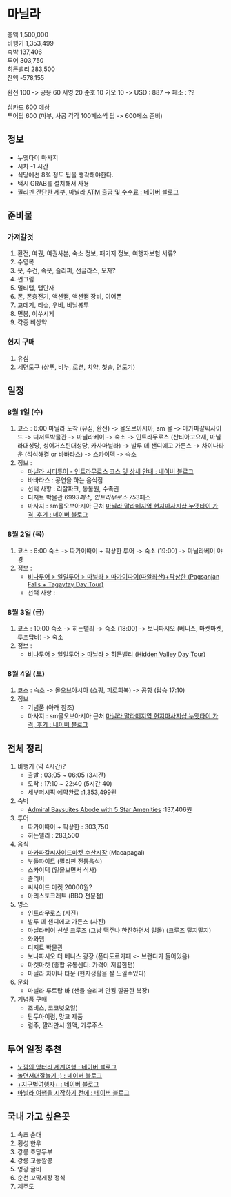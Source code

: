 # 마닐라
총액 1,500,000    
비행기 1,353,499  
숙박 137,406  
투어 303,750  
히든밸리 283,500  
잔액 -578,155  

환전 100 -> 공용 60 서영 20 준호 10 기오 10 -> USD : 887 -> 페소 : ??  

심카드 600 예상  
투어팁 600 (마부, 사공 각각 100페소씩 팁 -> 600페소 준비)  

## 정보
* 누엣타이 마사지
* 시차 -1 시간
* 식당에선 8% 정도 팁을 생각해야한다.
* 택시 GRAB를 설치해서 사용
* [필리핀 간단한 세부, 마닐라 ATM 출금 및 수수료 : 네이버 블로그](https://m.blog.naver.com/ggyh16/221312085395)

## 준비물
### 가져갈것
1. 환전, 여권, 여권사본, 숙소 정보, 패키지 정보, 여행자보험 서류?
2. 수영복
3. 옷, 수건, 속옷, 슬리퍼, 선글라스, 모자?
4. 썬크림
5. 멀티탭, 탭단자
6. 폰, 폰충전기, 액션캠, 액션캠 장비, 이어폰
7. 고데기, 티슈, 우비, 비닐봉투
8. 면봉, 이쑤시게
9. 갹종 비상약  
### 현지 구매
1. 유심
2. 세면도구 (샴푸, 비누, 로션, 치약, 칫솔, 면도기)

## 일정
### 8월 1일 (수)
1. 코스 : 6:00 마닐라 도착 (유심, 환전) -> 몰오브아시아, sm 몰 -> 마카파갈씨사이드 -> 디저트박물관 -> 마닐라베이 -> 숙소 -> 인트라무로스 (산티아고요새, 마닐라대성당, 성어거스틴대성당, 카사마닐라) -> 발루 데 샌디에고 가든스 -> 차이나타운 (석식해결 or 바바라스) -> 스카이덱 -> 숙소
2. 정보 :
	- [마닐라 시티투어 - 인트라무로스 코스 및 상세 안내 : 네이버 블로그](http://blog.naver.com/PostView.nhn?blogId=avnet75&logNo=220005525924)
	- 바바라스 : 공연을 하는 음식점 
	- 선택 사항 : 리잘파크, 동물원, 수족관
	* 디저트 박물관 699*3페소, 인트라무로스 75*3페소
	* 마사지 : sm몰오브아시아 근처 [마닐라 말라떼지역 현지마사지샵 누엣타이 가격, 후기 : 네이버 블로그](http://blog.naver.com/PostView.nhn?blogId=sjjm1&logNo=220995747021)

### 8월 2일 (목)
1. 코스 : 6:00 숙소 -> 따가이따이 + 팍상한 투어 -> 숙소 (19:00) -> 마닐라베이 야경
2. 정보 :
	- [비나투어 > 일일투어 > 마닐라 > 따가이따이(따알화산)+팍상한 (Pagsanjan Falls + Tagaytay Day Tour)](http://vinatour.co.kr/Tour/TourView.aspx?page=1&region_cd=AS001&srch_type=&srch_value=&tour_no=TO00001)
	- 선택 사항 : 

### 8월 3일 (금)
1. 코스 : 10:00 숙소 -> 히든밸리 -> 숙소 (18:00) -> 보니파시오 (베니스, 마켓마켓, 루프탑바) -> 숙소
2. 정보 :
	- [비나투어 > 일일투어 > 마닐라 > 히든밸리 (Hidden Valley Day Tour)](http://vinatour.co.kr/Tour/TourView.aspx?page=1&region_cd=AS001&srch_type=title&srch_value=%ED%9E%88%EB%93%A0&tour_no=TO00005)

### 8월 4일 (토)
1. 코스 : 숙소 -> 몰오브아시아 (쇼핑, 피로회복) -> 공항 (탑승 17:10)
2. 정보
	* 기념품 (아래 참조)
	* 마사지 : sm몰오브아시아 근처 [마닐라 말라떼지역 현지마사지샵 누엣타이 가격, 후기 : 네이버 블로그](http://blog.naver.com/PostView.nhn?blogId=sjjm1&logNo=220995747021)

## 전체 정리
1. 비행기 (약 4시간)? 
	- 출발 : 03:05 ~ 06:05 (3시간) 
	- 도착 : 17:10 ~ 22:40 (5시간 40)
	- 세부퍼시픽 예약완료 :1,353,499원
2. 숙박 
	- [Admiral Baysuites Abode with 5 Star Amenities](https://www.airbnb.co.kr/rooms/11174895?location=%EB%A7%88%EB%8B%90%EB%9D%BC%2C%20%EB%A7%88%EB%8B%90%EB%9D%BC%20%EB%8C%80%EB%8F%84%EC%8B%9C%2C%20%ED%95%84%EB%A6%AC%ED%95%80&adults=3&check_in=2018-08-01&check_out=2018-08-04&s=e9VBird0)  :137,406원
3. 투어
	- 따가이따이 + 팍상한 : 303,750
	- 히든밸리 : 283,500
4. 음식
	* [마카파갈씨사이드마켓 수산시장](http://blog.daum.net/_blog/BlogTypeView.do?blogid=0Gagz&articleno=8129359&_bloghome_menu=recenttext&totalcnt=3334) (Macapagal)
	* 부들파이트 (필리핀 전통음식)
	* 스카이덱 (일몰보면서 식사)
	* 졸리비 
	* 씨사이드 마켓 20000원?
	* 아리스토크래트 (BBQ 전문점)
5. 명소
	* 인트라무로스 (사진)
	* 발루 데 샌디에고 가든스 (사진)
	* 마닐라베이 선셋 크루즈 (그냥 맥주나 한잔하면서 일몰) (크루즈 탈지말지)
	* 와와댐
	* 디저트 박물관
	* 보나파시오 더 베니스 광장 (폰다도르카페 <- 브랜디가 들어있음)
	* 마켓마켓 (종합 유통센터: 가격이 저렴한편)
	* 마닐라 차이나 타운 (현지생활을 잘 느낄수있다)
6. 문화
	* 마닐라 루트탑 바 (샌들 슬리퍼 안됨 깔끔한 복장)
7. 기념품 구매
	- 조비스, 코코넛오일)
	- 탄두아이럼, 망고 제품
	- 럼주, 깔라만시 원액, 가루주스 

## 투어 일정 추천
* [노깜의 엉터리 세계여행 : 네이버 블로그](https://tjdrud34.blog.me/221253218907)
* [놀면서더잘놀기 :) : 네이버 블로그](https://dlfauddl.blog.me/221104792400)
* [+지구별여행자+ : 네이버 블로그](https://gikimi23.blog.me/221264830444)
* [마닐라 여행을 시작하기 전에 : 네이버 블로그](https://m.blog.naver.com/PostView.nhn?blogId=dollph&logNo=220621014960&proxyReferer=https%3A%2F%2Fwww.google.co.kr%2F)

## 국내 가고 싶은곳
1. 속초 순대
2. 횡성 한우
3. 강릉 초당두부
4. 강릉 교동짬뽕
5. 영광 굴비 
6. 순천 꼬막게장 정식
7. 제주도


